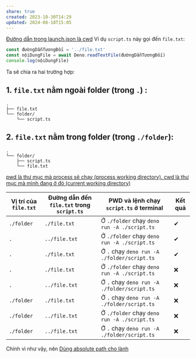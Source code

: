 ```yaml
---
share: true
created: 2023-10-30T14:29
updated: 2024-08-18T15:05
---
```

[Đường dẫn trong launch.json là cwd](../../C%C3%B4ng%20c%E1%BB%A5/IDE%20(VS%20Code)/%C4%90%C6%B0%E1%BB%9Dng%20d%E1%BA%ABn%20trong%20launch.json%20l%C3%A0%20cwd.md) 
Ví dụ `script.ts` này gọi đến `file.txt`:
```ts
const đườngDẫnTươngĐối = '../file.txt'
const nộiDungFile = await Deno.readTextFile(đườngDẫnTươngĐối)
console.log(nộiDungFile)
```
Ta sẽ chia ra hai trường hợp:
## 1. `file.txt` nằm ngoài folder (trong `.`) :
```
. 
├── file.txt 
└── folder/ 
	└── script.ts
```
## 2. `file.txt` nằm trong folder (trong `./folder`):
```
. 
└── folder/ 
	├── script.ts 
	└── file.txt
```
[pwd là thư mục mà process sẽ chạy (process working directory). cwd là thư mục mà mình đang ở đó (current working directory)](./pwd%20l%C3%A0%20th%C6%B0%20m%E1%BB%A5c%20m%C3%A0%20process%20s%E1%BA%BD%20ch%E1%BA%A1y%20(process%20working%20directory).%20cwd%20l%C3%A0%20th%C6%B0%20m%E1%BB%A5c%20m%C3%A0%20m%C3%ACnh%20%C4%91ang%20%E1%BB%9F%20%C4%91%C3%B3%20(current%20working%20directory).md)

| Vị trí của `file.txt` | Đường dẫn đến `file.txt` trong `script.ts` | PWD và lệnh chạy `script.ts` ở terminal     | Kết quả |
| --------------------- | ------------------------------------------ | ------------------------------------------- | ------- |
| `./folder`            | `./file.txt`                               | Ở `./folder` chạy `deno run -A ./script.ts` | ✔       |
| `.`                   | `../file.txt`                              | Ở `./folder` chạy `deno run -A ./script.ts` | ✔       |
| `.`                   | `./file.txt`                               | Ở `.` chạy `deno run -A ./folder/script.ts` | ✔       |
| `.`                   | `./file.txt`                               | Ở `./folder` chạy `deno run -A ./script.ts` | ❌      |
| `.`                   | `../file.txt`                              | Ở `.` chạy `deno run -A ./folder/script.ts` | ❌      |
| `./folder`            | `./file.txt`                               | Ở `.` chạy `deno run -A ./folder/script.ts` | ❌      |
| `./folder`            | `../file.txt`                              | Ở `./folder` chạy `deno run -A ./script.ts` | ❌      |
| `./folder`            | `../file.txt`                              | Ở `.` chạy `deno run -A ./folder/script.ts` | ❌      |

Chính vì như vậy, nên [Dùng absolute path cho lành](./D%C3%B9ng%20absolute%20path%20cho%20l%C3%A0nh.md)